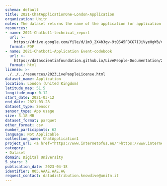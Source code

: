```yaml
---
schema: default
title: 2021-ChatApplicationOne-London-Application
organization: Unitn
notes: The dataset returns the name of the application (or application package) that is currently running in the foreground of the phone. The dataset was collected as part of the WeNet project, a Horizon 2020 funded project that aims at developing a diversity-aware, machine-mediated paradigm for social interactions.
resources:
- name: 2021-Chatbot1-technical_report
  url: >-
    https://drive.google.com/file/d/1m3_2X4b3gv-9tQS45FBCG7IJiVyeHgW3/view?usp=sharing
  format: PDF
- name: 2021-Chatbot1-Application Event-codebook
  url: >-
    https://datascientiafoundation.github.io/LivePeople-Documentation/2021-Chatbot1/2021_CH1_applicationevent.html
  format: html
license: >-
 ./../../resources/2023LivePeopleLicense.html
dataset_name: Application
location: London (United Kingdom)
latitude_map: 51.5
longitude_map: 0.12
start_date: 2021-03-12
end_date: 2021-03-28
dataset_type: Sensor
sensor_type: App usage
size: 3.18 MB
dataset_format: parquet
other_format: csv
number_participants: 62
language: Not Applicable
collection_name: ChatApplication1
project_url: <a href="https://www.internetofus.eu/">https://www.internetofus.eu/</a>
category:
- Dataset
domain: Digital University
5_stars: 3
publication_date: 2023-04-18
identifier: 005.AAAE.AAE.AG
request_contact: datadistribution.knowdive@unitn.it
---
```



